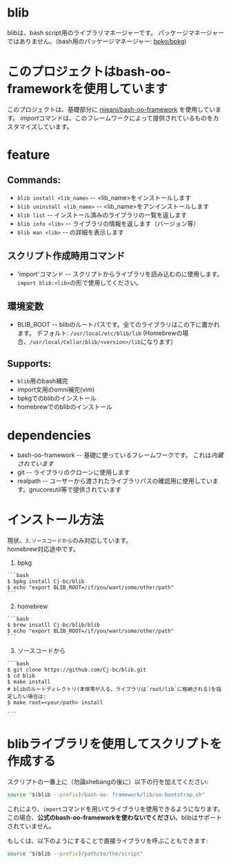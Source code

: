 # blib
  blibは、bash script用のライブラリマネージャーです。
  パッケージマネージャーではありません。（bash用のパッケージマネージャー: [bpkg/bpkg](https://github.com/bpkg/bpkg))

# このプロジェクトはbash-oo-frameworkを使用しています

このプロジェクトは、基礎部分に [niieani/bash-oo-framework](https://github.com/niieani/bash-oo-framework) を使用しています。
*import*コマンドは、このフレームワークによって提供されているものをカスタマイズしています。

# feature

## Commands:
  * `blib install <lib_name>` -- <lib_name>をインストールします
  * `blib uninstall <lib_name>` -- <lib_name>をアンインストールします
  * `blib list` -- インストール済みのライブラリの一覧を返します
  * `blib info <lib>` -- ライブラリの情報を返します（バージョン等）
  * `blib man <lib>` -- <lib>の詳細を表示します

## スクリプト作成時用コマンド
  * 'import'コマンド  -- スクリプトからライブラリを読み込むのに使用します。 `import blib:<lib>`の形で使用してください。

## 環境変数
  * BLIB_ROOT -- blibのルートパスです。全てのライブラリはこの下に置かれます。 デフォルト: `/usr/local/etc/blib/lib`
                 (Homebrewの場合、`/usr/local/Cellar/blib/<version>/lib`になります)

## Supports:
  * `blib`用のbash補完
  * import文用のomni補完(vim)
  * bpkgでのblibのインストール
  * homebrewでのblibのインストール


# dependencies
  * bash-oo-framework -- 基礎に使っているフレームワークです。 これは*内蔵されています*
  * git -- ライブラリのクローンに使用します
  * realpath -- ユーザーから渡されたライブラリパスの確認用に使用しています。gnucoreutil等で提供されています


# インストール方法

  現状、`3.ソースコードから`のみ対応しています。  
  homebrew対応途中です。  

  1. bpkg

    ```bash
    $ bpkg install Cj-bc/blib
    $ echo "export BLIB_ROOT=/if/you/want/some/other/path"
    ```

  2. homebrew

    ```bash
    $ brew insatll Cj-bc/blib/blib
    $ echo "export BLIB_ROOT=/if/you/want/some/other/path"
    ```

  3. ソースコードから

    ```bash
    $ git clone https://github.com/Cj-bc/blib.git
    $ cd blib
    $ make install
    # blibのルートディレクトリ(本体等が入る。ライブラリは`root/lib`に格納される)を指定したい場合は:
    $ make root=<your/path> install

    ```

# blibライブラリを使用してスクリプトを作成する

スクリプトの一番上に（勿論shebangの後に）以下の行を加えてください:


```bash
source "$(blib --prefix)/bash-oo- framework/lib/oo-bootstrap.sh"
```

これにより、`import`コマンドを用いてライブラリを使用できるようになります。  
この場合、**公式のbash-oo-frameworkを使わないでください**。blibはサポートされていません。  

もしくは、以下のようにすることで直接ライブラリを呼ぶこともできます:

```bash
source "$(blib --prefix)/path/to/the/script"
```


